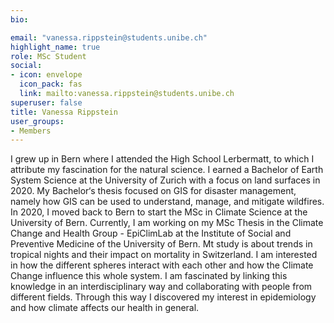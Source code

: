 ```yaml
---
bio:

email: "vanessa.rippstein@students.unibe.ch"
highlight_name: true
role: MSc Student
social:
- icon: envelope
  icon_pack: fas
  link: mailto:vanessa.rippstein@students.unibe.ch
superuser: false
title: Vanessa Rippstein
user_groups:
- Members
---
```

I grew up in Bern where I attended the High School Lerbermatt, to which I attribute my fascination for the natural science. I earned a Bachelor of Earth System Science at the University of Zurich with a focus on land surfaces in 2020. My Bachelor‘s thesis focused on GIS for disaster management, namely how GIS can be used to understand, manage, and mitigate wildfires. In 2020, I moved back to Bern to start the MSc in Climate Science at the University of Bern. 
Currently, I am working on my MSc Thesis in the Climate Change and Health Group - EpiClimLab at the Institute of Social and Preventive Medicine of the University of Bern. Mt study is about trends in tropical nights and their impact on mortality in Switzerland. I am  interested in how the different spheres interact with each other and how the Climate Change influence this whole system. I am fascinated by linking this knowledge in an interdisciplinary way and collaborating with people from different fields. Through this way I discovered my interest in epidemiology and how climate affects our health in general.  